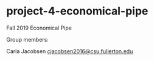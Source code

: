 # project-4-economical-pipe
Fall 2019 Economical Pipe

Group members:

Carla Jacobsen cjacobsen2016@csu.fullerton.edu
